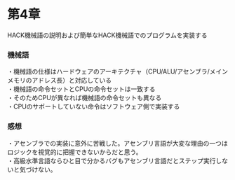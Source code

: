 # 第4章
HACK機械語の説明および簡単なHACK機械語でのプログラムを実装する  

### 機械語
・機械語の仕様はハードウェアのアーキテクチャ（CPU/ALU/アセンブラ/メインメモリのアドレス長）と対応している  
・機械語の命令セットとCPUの命令セットは一致する  
・そのためCPUが異なれば機械語の命令セットも異なる  
・CPUのサポートしていない命令はソフトウェア側で実装する

### 感想
・アセンブラでの実装に意外に苦戦した。アセンブリ言語が大変な理由の一つはロジックを視覚的に把握できないからだと思う。  
・高級水準言語ならひと目で分かるバグもアセンブリ言語だとステップ実行しないと気づけない。
